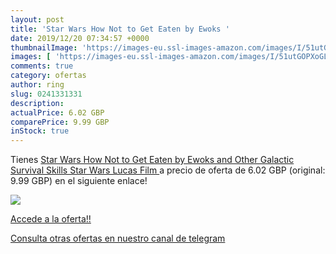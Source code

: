 ```yaml
---
layout: post
title: 'Star Wars How Not to Get Eaten by Ewoks '
date: 2019/12/20 07:34:57 +0000
thumbnailImage: 'https://images-eu.ssl-images-amazon.com/images/I/51utGOPXoGL._SL200_.jpg'
images: [ 'https://images-eu.ssl-images-amazon.com/images/I/51utGOPXoGL._SL200_.jpg' ]
comments: true
category: ofertas
author: ring
slug: 0241331331
description:
actualPrice: 6.02 GBP
comparePrice: 9.99 GBP
inStock: true
---
```


Tienes [Star Wars How Not to Get Eaten by Ewoks and Other Galactic Survival Skills  Star Wars Lucas Film ](https://www.amazon.com/dp/0241331331/?tag=redken08-20) a precio de oferta de 6.02 GBP (original: 9.99 GBP) en el siguiente enlace!

[![](https://images-eu.ssl-images-amazon.com/images/I/51utGOPXoGL._SL200_.jpg)](https://www.amazon.com/dp/0241331331/?tag=redken08-20)

[Accede a la oferta!!](https://www.amazon.com/dp/0241331331/?tag=redken08-20)

[Consulta otras ofertas en nuestro canal de telegram](https://t.me/s/ofertas25)
